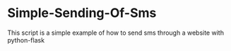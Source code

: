 # Simple-Sending-Of-Sms
This script is a simple example of how to send sms through a website with python-flask
